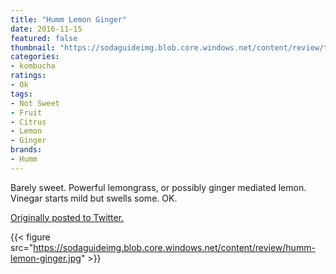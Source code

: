```yaml
---
title: "Humm Lemon Ginger"
date: 2016-11-15
featured: false
thumbnail: "https://sodaguideimg.blob.core.windows.net/content/review/thumbs/humm-lemon-ginger.jpg"
categories:
- kombucha
ratings:
- Ok
tags:
- Not Sweet
- Fruit
- Citrus
- Lemon
- Ginger
brands:
- Humm
---
```


Barely sweet. Powerful lemongrass, or possibly ginger mediated lemon. Vinegar starts mild but swells some. OK.

[Originally posted to Twitter.](https://twitter.com/Cavorter/status/798697160166506498)

{{< figure src="https://sodaguideimg.blob.core.windows.net/content/review/humm-lemon-ginger.jpg" >}}

